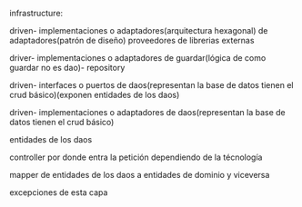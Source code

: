 infrastructure:

driven- implementaciones o adaptadores(arquitectura hexagonal) de adaptadores(patrón de diseño) proveedores de librerias externas

driver- implementaciones o adaptadores de guardar(lógica de como guardar no es dao)- repository

driven- interfaces o puertos de daos(representan la base de datos tienen el crud básico)(exponen entidades de los daos)

driven- implementaciones o adaptadores de daos(representan la base de datos tienen el crud básico)

entidades de los daos

controller por donde entra la petición dependiendo de la técnología

mapper de entidades de los daos a entidades de dominio y viceversa

excepciones de esta capa